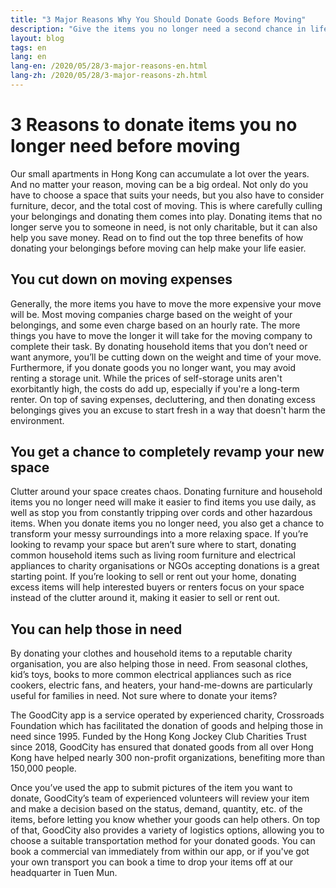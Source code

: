 ```yaml
---
title: "3 Major Reasons Why You Should Donate Goods Before Moving"
description: "Give the items you no longer need a second chance in life by donating them to charity. Learn how you can save money and help those in need at the same time!"
layout: blog
tags: en
lang: en
lang-en: /2020/05/28/3-major-reasons-en.html
lang-zh: /2020/05/28/3-major-reasons-zh.html
---
```


# 3 Reasons to donate items you no longer need before moving

Our small apartments in Hong Kong can accumulate a lot over the years. And no matter your reason, moving can be a big ordeal. Not only do you have to choose a space that suits your needs, but you also have to consider furniture, decor, and the total cost of moving. This is where carefully culling your belongings and donating them comes into play. Donating items that no longer serve you to someone in need, is not only charitable, but it can also help you save money. Read on to find out the top three benefits of how donating your belongings before moving can help make your life easier.

## You cut down on moving expenses

Generally, the more items you have to move the more expensive your move will be. Most moving companies charge based on the weight of your belongings, and some even charge based on an hourly rate. The more things you have to move the longer it will take for the moving company to complete their task. By donating household items that you don’t need or want anymore, you’ll be cutting down on the weight and time of your move. Furthermore, if you donate goods you no longer want, you may avoid renting a storage unit. While the prices of self-storage units aren't exorbitantly high, the costs do add up, especially if you're a long-term renter. On top of saving expenses, decluttering, and then donating excess belongings gives you an excuse to start fresh in a way that doesn't harm the environment. 

## You get a chance to completely revamp your new space 

Clutter around your space creates chaos. Donating furniture and household items you no longer need will make it easier to find items you use daily, as well as stop you from constantly tripping over cords and other hazardous items. When you donate items you no longer need, you also get a chance to transform your messy surroundings into a more relaxing space. If you’re looking to revamp your space but aren’t sure where to start, donating common household items such as living room furniture and electrical appliances to charity organisations or NGOs accepting donations is a great starting point. If you’re looking to sell or rent out your home, donating excess items will help interested buyers or renters focus on your space instead of the clutter around it, making it easier to sell or rent out. 

## You can help those in need

By donating your clothes and household items to a reputable charity organisation, you are also helping those in need. From seasonal clothes, kid’s toys, books to more common electrical appliances such as rice cookers, electric fans, and heaters, your hand-me-downs are particularly useful for families in need. Not sure where to donate your items? 

The GoodCity app is a service operated by experienced charity, Crossroads Foundation which has facilitated the donation of goods and helping those in need since 1995. Funded by the Hong Kong Jockey Club Charities Trust since 2018, GoodCity has ensured that donated goods from all over Hong Kong have helped nearly 300 non-profit organizations, benefiting more than 150,000 people. 

Once you’ve used the app to submit pictures of the item you want to donate, GoodCity’s team of experienced volunteers will review your item and make a decision based on the status, demand, quantity, etc. of the items, before letting you know whether your goods can help others. On top of that, GoodCity also provides a variety of logistics options, allowing you to choose a suitable transportation method for your donated goods. You can book a commercial van immediately from within our app, or if you've got your own transport you can book a time to drop your items off at our headquarter in Tuen Mun.
